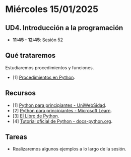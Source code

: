 # Miércoles 15/01/2025

## UD4. Introducción a la programación

- **11:45 - 12:45**: Sesión 52

## Qué trataremos
Estudiaremos procedimientos y funciones.

- [1] [Procedimientos en Python](https://youtu.be/yST6PkfHP_s?si=xDgSijeBvbWuIpsW).


## Recursos
- [1] [Python para principiantes - UniWebSidad](https://uniwebsidad.com/libros/python?from=librosweb).
- [2] [Python para principiantes - Microsoft Learn](https://learn.microsoft.com/es-es/training/paths/beginner-python/?utm_source=chatgpt.com).
- [3] [El Libro de Python](https://ellibrodepython.com/).
- [4] [Tutorial oficial de Python - docs-python.org](https://docs.python.org/es/3.13/tutorial/index.html).

## Tareas
- Realizaremos algunos ejemplos a lo largo de la sesión.




